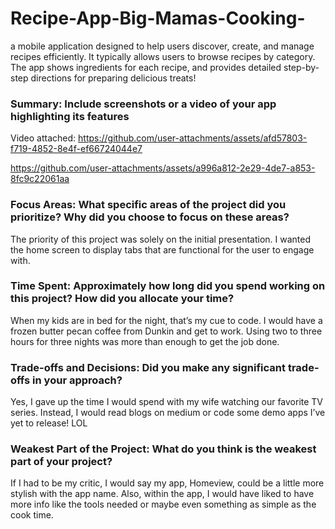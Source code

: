 # Recipe-App-Big-Mamas-Cooking-
a mobile application designed to help users discover, create, and manage recipes efficiently. It typically allows users to browse recipes by category.  The app shows ingredients for each recipe, and provides detailed step-by-step directions for preparing delicious treats!
### Summary: Include screenshots or a video of your app highlighting its features
Video attached: https://github.com/user-attachments/assets/afd57803-f719-4852-8e4f-ef66724044e7


https://github.com/user-attachments/assets/a996a812-2e29-4de7-a853-8fc9c22061aa


### Focus Areas: What specific areas of the project did you prioritize? Why did you choose to focus on these areas?
The priority of this project was solely on the initial presentation. I wanted the home screen to display tabs that are functional for the user to engage with.

### Time Spent: Approximately how long did you spend working on this project? How did you allocate your time? 
When my kids are in bed for the night, that’s my cue to code. I would have a frozen butter pecan coffee from Dunkin and get to work. Using two to three hours for three nights was more than enough to get the job done.

### Trade-offs and Decisions: Did you make any significant trade-offs in your approach? 
Yes, I gave up the time I would spend with my wife watching our favorite TV series. Instead, I would read blogs on medium or code some demo apps I’ve yet to release! LOL

### Weakest Part of the Project: What do you think is the weakest part of your project? 
If I had to be my critic, I would say my app, Homeview, could be a little more stylish with the app name. Also, within the app, I would have liked to have more info like the tools needed or maybe even something as simple as the cook time.




